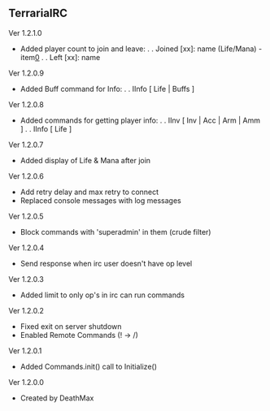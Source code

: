 ## TerrariaIRC

Ver 1.2.1.0
* Added player count to join and leave:
. . Joined [xx]: name (Life/Mana) - item[0](stack)
. . Left [xx]: name

Ver 1.2.0.9
* Added Buff command for Info:
. . IInfo <name> [ Life | Buffs ]

Ver 1.2.0.8
* Added commands for getting player info:
. . IInv  <name> [ Inv <row> | Acc | Arm | Amm ]
. . IInfo <name> [ Life ]

Ver 1.2.0.7
* Added display of Life & Mana after join

Ver 1.2.0.6
* Add retry delay and max retry to connect
* Replaced console messages with log messages

Ver 1.2.0.5
* Block commands with 'superadmin' in them
   (crude filter)

Ver 1.2.0.4
* Send response when irc user doesn't have op level

Ver 1.2.0.3
* Added limit to only op's in irc can run commands

Ver 1.2.0.2
* Fixed exit on server shutdown
* Enabled Remote Commands (! -> /)

Ver 1.2.0.1
* Added Commands.init() call to Initialize()


Ver 1.2.0.0
* Created by DeathMax
